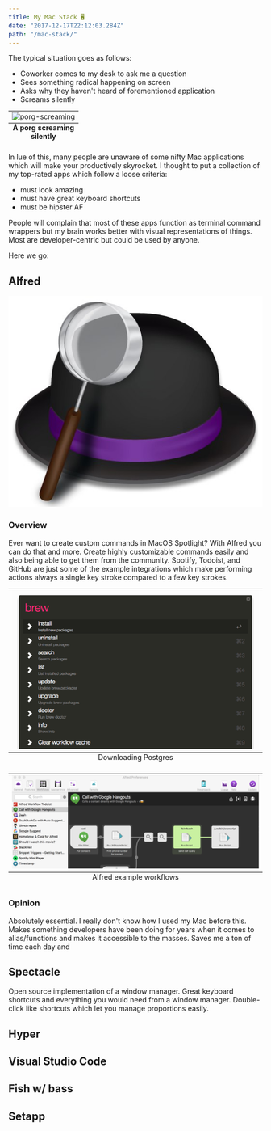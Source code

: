 ```yaml
---
title: My Mac Stack 🖥️
date: "2017-12-17T22:12:03.284Z"
path: "/mac-stack/"
---
```


The typical situation goes as follows: 

* Coworker comes to my desk to ask me a question
* Sees something radical happening on screen
* Asks why they haven't heard of forementioned application
* Screams silently

<table class="image">
    <caption align="bottom"><strong>A porg screaming silently</strong></caption>
    <tr><td><img src="./screams3.gif" alt="porg-screaming"/></td></tr>
</table>

In lue of this, many people are unaware of some nifty Mac applications which will make your productively skyrocket. I thought to put a collection of my top-rated apps which follow a loose criteria:

* must look amazing
* ‎must have great keyboard shortcuts
* must be hipster AF

People will complain that most of these apps function as terminal command wrappers but my brain works better with visual representations of things. Most are developer-centric but could be used by anyone.

Here we go:

## Alfred

![alfred-icon](./alfred-icon.jpg)

### Overview

Ever want to create custom commands in MacOS Spotlight? With Alfred you can do that and more. Create highly customizable commands easily and also being able to get them from the community. Spotify, Todoist, and GitHub are just some of the example integrations which make performing actions always a single key stroke compared to a few key strokes.

<table class="image">
    <caption align="bottom">Downloading Postgres</caption>
    <tr><td><img src="./alfred-eg.gif" alt="alfred-eg-usage"/></td></tr>
</table>

<table class="image">
    <caption align="bottom">Alfred example workflows</caption>
    <tr><td><img src="./alfred-workflows.png" alt="alfred-workflows-eg"/></td></tr>
</table>


### Opinion

Absolutely essential. I really don't know how I used my Mac before this. Makes something developers have been doing for years when it comes to alias/functions and makes it accessible to the masses. Saves me a ton of time each day and 


## ‎Spectacle

Open source implementation of a window manager. Great keyboard shortcuts and everything you would need from a window manager. Double-click like shortcuts which let you manage proportions easily.

## Hyper


## ‎Visual Studio Code


## ‎Fish w/ bass


## ‎Setapp


